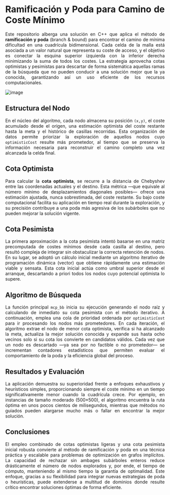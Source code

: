 <div align="justify">

# Ramificación y Poda para Camino de Coste Mínimo

Este repositorio alberga una solución en C++ que aplica el método de **ramificación y poda** (branch & bound) para encontrar el camino de mínima dificultad en una cuadrícula bidimensional. Cada celda de la malla está asociada a un valor natural que representa su coste de acceso, y el objetivo es conectar la esquina superior izquierda con la inferior derecha minimizando la suma de todos los costes. La estrategia aprovecha cotas optimistas y pesimistas para descartar de forma sistemática aquellas ramas de la búsqueda que no pueden conducir a una solución mejor que la ya conocida, garantizando así un uso eficiente de los recursos computacionales.

![image](https://github.com/user-attachments/assets/d666389b-0fa8-431a-80e7-34a79e2ff7db)

## Estructura del Nodo

En el núcleo del algoritmo, cada nodo almacena su posición `(x,y)`, el coste acumulado desde el origen, una estimación optimista del coste restante hasta la meta y el histórico de casillas recorridas. Esta organización de datos permite priorizar la exploración de aquellos nodos cuyo `optimisticCost` resulte más prometedor, al tiempo que se preserva la información necesaria para reconstruir el camino completo una vez alcanzada la celda final.

## Cota Optimista

Para calcular la **cota optimista**, se recurre a la distancia de Chebyshev entre las coordenadas actuales y el destino. Esta métrica —que equivale al número mínimo de desplazamientos diagonales posibles— ofrece una estimación ajustada, nunca sobrestimada, del coste restante. Su bajo coste computacional facilita su aplicación en tiempo real durante la exploración, y su precisión contribuye a una poda más agresiva de los subárboles que no pueden mejorar la solución vigente.

## Cota Pesimista

La primera aproximación a la cota pesimista intentó basarse en una matriz precomputada de costes mínimos desde cada casilla al destino, pero resultó compleja de integrar sin obstaculizar la correcta retención de nodos. En su lugar, se adoptó un cálculo inicial mediante un algoritmo iterativo de programación dinámica (vector) que obtiene rápidamente una estimación viable y sensata. Esta cota inicial actúa como umbral superior desde el arranque, descartando a priori todos los nodos cuyo potencial optimista lo supere.

## Algoritmo de Búsqueda

La función principal `mcp_bb` inicia su ejecución generando el nodo raíz y calculando de inmediato su cota pesimista con el método iterativo. A continuación, emplea una cola de prioridad ordenada por `optimisticCost` para ir procesando los nodos más prometedores. En cada iteración, el algoritmo extrae el nodo de menor cota optimista, verifica si ha alcanzado la meta, actualiza la mejor solución conocida y expande sus hasta ocho vecinos solo si su cota los convierte en candidatos válidos. Cada vez que un nodo es descartado —ya sea por no factible o no prometedor— se incrementan contadores estadísticos que permiten evaluar el comportamiento de la poda y la eficiencia global del proceso.

## Resultados y Evaluación

La aplicación demuestra su superioridad frente a enfoques exhaustivos y heurísticos simples, proporcionando siempre el coste mínimo en un tiempo significativamente menor cuando la cuadrícula crece. Por ejemplo, en instancias de tamaño moderado (500×500), el algoritmo encuentra la ruta óptima en unos pocos cientos de milisegundos, mientras que métodos no guiados pueden alargarse mucho más o fallar en encontrar la mejor solución.

## Conclusiones

El empleo combinado de cotas optimistas ligeras y una cota pesimista inicial robusta convierte al método de ramificación y poda en una técnica práctica y escalable para problemas de optimización en grafos implícitos. La capacidad de rechazar sin ambages subárboles enteros reduce drásticamente el número de nodos explorados y, por ende, el tiempo de cómputo, manteniendo al mismo tiempo la garantía de optimalidad. Este enfoque, gracias a su flexibilidad para integrar nuevas estrategias de poda o heurísticas, puede extenderse a multitud de dominios donde resulte crítico encontrar soluciones óptimas de forma eficiente.

</div>